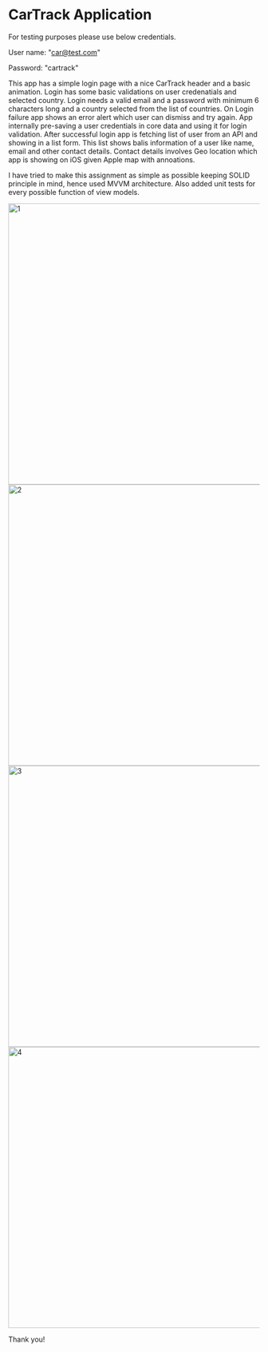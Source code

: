# CarTrack Application

For testing purposes please use below credentials. 

User name: "car@test.com"

Password: "cartrack"

This app has a simple login page with a nice CarTrack header and a basic animation.
Login has some basic validations on user credenatials and selected country. 
Login needs a valid email and a password with minimum 6 characters long and a country selected from the list of countries.
On Login failure app shows an error alert which user can dismiss and try again.
App internally pre-saving a user credentials in core data and using it for login validation.
After successful login app is fetching list of user from an API and showing in a list form.
This list shows balis information of a user like name, email and other contact details.
Contact details involves Geo location which app is showing on iOS given Apple map with annoations.

I have tried to make this assignment as simple as possible keeping SOLID principle in mind, hence used MVVM architecture.
Also added unit tests for every possible function of view models.


<img width="563" alt="1" src="https://user-images.githubusercontent.com/3774232/117022575-ef4d8a00-ad2a-11eb-8d9a-b93028fa1bc9.png">
<img width="563" alt="2" src="https://user-images.githubusercontent.com/3774232/117022531-e65cb880-ad2a-11eb-85c6-25ea92e592b1.png">
<img width="563" alt="3" src="https://user-images.githubusercontent.com/3774232/117022633-f7a5c500-ad2a-11eb-8612-01c80fd5a662.png">
<img width="563" alt="4" src="https://user-images.githubusercontent.com/3774232/117022672-fffe0000-ad2a-11eb-9ecc-653bb27d60b3.png">

Thank you!

